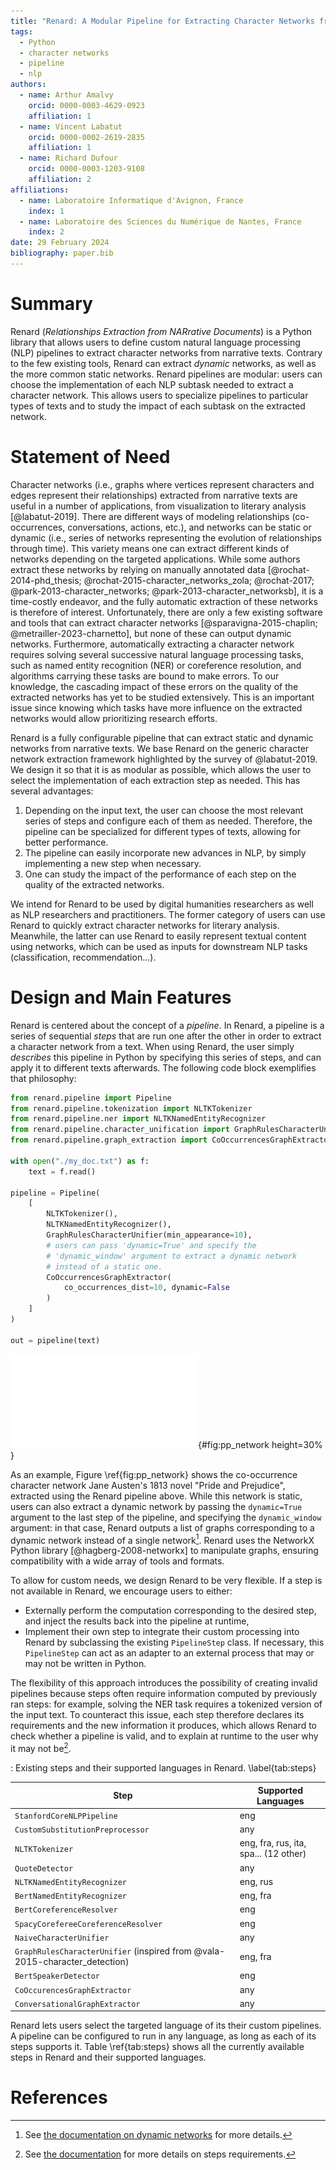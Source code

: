 ```yaml
---
title: "Renard: A Modular Pipeline for Extracting Character Networks from Narrative Texts"
tags:
  - Python
  - character networks
  - pipeline
  - nlp
authors:
  - name: Arthur Amalvy
    orcid: 0000-0003-4629-0923
    affiliation: 1
  - name: Vincent Labatut
    orcid: 0000-0002-2619-2835
    affiliation: 1
  - name: Richard Dufour
    orcid: 0000-0003-1203-9108
    affiliation: 2
affiliations:
  - name: Laboratoire Informatique d'Avignon, France
    index: 1
  - name: Laboratoire des Sciences du Numérique de Nantes, France
    index: 2
date: 29 February 2024
bibliography: paper.bib
---
```


# Summary

Renard (*Relationships Extraction from NARrative Documents*) is a Python library that allows users to define custom natural language processing (NLP) pipelines to extract character networks from narrative texts. Contrary to the few existing tools, Renard can extract *dynamic* networks, as well as the more common static networks. Renard pipelines are modular: users can choose the implementation of each NLP subtask needed to extract a character network. This allows users to specialize pipelines to particular types of texts and to study the impact of each subtask on the extracted network.

# Statement of Need

Character networks (i.e., graphs where vertices represent characters and edges represent their relationships) extracted from narrative texts are useful in a number of applications, from visualization to literary analysis [@labatut-2019]. There are different ways of modeling relationships (co-occurrences, conversations, actions, etc.), and networks can be static or dynamic (i.e., series of networks representing the evolution of relationships through time). This variety means one can extract different kinds of networks depending on the targeted applications. While some authors extract these networks by relying on manually annotated data [@rochat-2014-phd_thesis; @rochat-2015-character_networks_zola; @rochat-2017; @park-2013-character_networks; @park-2013-character_networksb], it is a time-costly endeavor, and the fully automatic extraction of these networks is therefore of interest. Unfortunately, there are only a few existing software and tools that can extract character networks [@sparavigna-2015-chaplin; @metrailler-2023-charnetto], but none of these can output dynamic networks. Furthermore, automatically extracting a character network requires solving several successive natural language processing tasks, such as named entity recognition (NER) or coreference resolution, and algorithms carrying these tasks are bound to make errors. To our knowledge, the cascading impact of these errors on the quality of the extracted networks has yet to be studied extensively. This is an important issue since knowing which tasks have more influence on the extracted networks would allow prioritizing research efforts.

Renard is a fully configurable pipeline that can extract static and dynamic networks from narrative texts. We base Renard on the generic character network extraction framework highlighted by the survey of @labatut-2019. We design it so that it is as modular as possible, which allows the user to select the implementation of each extraction step as needed. This has several advantages:

1. Depending on the input text, the user can choose the most relevant series of steps and configure each of them as needed. Therefore, the pipeline can be specialized for different types of texts, allowing for better performance.
2. The pipeline can easily incorporate new advances in NLP, by simply implementing a new step when necessary.
3. One can study the impact of the performance of each step on the quality of the extracted networks.

We intend for Renard to be used by digital humanities researchers as well as NLP researchers and practitioners. The former category of users can use Renard to quickly extract character networks for literary analysis. Meanwhile, the latter can use Renard to easily represent textual content using networks, which can be used as inputs for downstream NLP tasks (classification, recommendation...). 


# Design and Main Features

Renard is centered about the concept of a *pipeline*. In Renard, a pipeline is a series of sequential *steps* that are run one after the other in order to extract a character network from a text. When using Renard, the user simply *describes* this pipeline in Python by specifying this series of steps, and can apply it to different texts afterwards. The following code block exemplifies that philosophy:

```python
from renard.pipeline import Pipeline
from renard.pipeline.tokenization import NLTKTokenizer
from renard.pipeline.ner import NLTKNamedEntityRecognizer
from renard.pipeline.character_unification import GraphRulesCharacterUnifier
from renard.pipeline.graph_extraction import CoOccurrencesGraphExtractor

with open("./my_doc.txt") as f:
	text = f.read()

pipeline = Pipeline(
	[
		NLTKTokenizer(),
		NLTKNamedEntityRecognizer(),
		GraphRulesCharacterUnifier(min_appearance=10),
        # users can pass 'dynamic=True' and specify the
        # 'dynamic_window' argument to extract a dynamic network
        # instead of a static one.
		CoOccurrencesGraphExtractor(
            co_occurrences_dist=10, dynamic=False
        )
	]
)

out = pipeline(text)
```

![Co-occurrence character network of Jane Austen's "Pride and Prejudice", extracted automatically using Renard. Vertex size and color denote degree, while edge thickness and color denote the number of co-occurrences between two characters.](./pp.pdf){#fig:pp_network height=30% }

As an example, Figure \ref{fig:pp_network} shows the co-occurrence character network Jane Austen's 1813 novel "Pride and Prejudice", extracted using the Renard pipeline above. While this network is static, users can also extract a dynamic network by passing the `dynamic=True` argument to the last step of the pipeline, and specifying the `dynamic_window` argument: in that case, Renard outputs a list of graphs corresponding to a dynamic network instead of a single network[^1]. Renard uses the NetworkX Python library [@hagberg-2008-networkx] to manipulate graphs, ensuring compatibility with a wide array of tools and formats.

[^1]: See [the documentation on dynamic networks](https://compnet.github.io/Renard/pipeline.html#dynamic-graphs) for more details.

To allow for custom needs, we design Renard to be very flexible. If a step is not available in Renard, we encourage users to either:

- Externally perform the computation corresponding to the desired step, and inject the results back into the pipeline at runtime,
- Implement their own step to integrate their custom processing into Renard by subclassing the existing `PipelineStep` class. If necessary, this `PipelineStep` can act as an adapter to an external process that may or may not be written in Python.


The flexibility of this approach introduces the possibility of creating invalid pipelines because steps often require information computed by previously ran steps: for example, solving the NER task requires a tokenized version of the input text. To counteract this issue, each step therefore declares its requirements and the new information it produces, which allows Renard to check whether a pipeline is valid, and to explain at runtime to the user why it may not be[^2].

[^2]: See [the documentation](https://compnet.github.io/Renard/pipeline.html#the-pipeline) for more details on steps requirements.

: Existing steps and their supported languages in Renard. \label{tab:steps}

| Step                                                                        | Supported Languages                   |
|-----------------------------------------------------------------------------|---------------------------------------|
| `StanfordCoreNLPPipeline`                                                   | eng                                   |
| `CustomSubstitutionPreprocessor`                                            | any                                   |
| `NLTKTokenizer`                                                             | eng, fra, rus, ita, spa... (12 other) |
| `QuoteDetector`                                                             | any                                   |
| `NLTKNamedEntityRecognizer`                                                 | eng, rus                              |
| `BertNamedEntityRecognizer`                                                 | eng, fra                              |
| `BertCoreferenceResolver`                                                   | eng                                   |
| `SpacyCorefereeCoreferenceResolver`                                         | eng                                   |
| `NaiveCharacterUnifier`                                                     | any                                   |
| `GraphRulesCharacterUnifier` (inspired from @vala-2015-character_detection) | eng, fra                              |
| `BertSpeakerDetector`                                                       | eng                                   |
| `CoOccurencesGraphExtractor`                                                | any                                   |
| `ConversationalGraphExtractor`                                              | any                                   |


Renard lets users select the targeted language of its their custom pipelines. A pipeline can be configured to run in any language, as long as each of its steps supports it. Table \ref{tab:steps} shows all the currently available steps in Renard and their supported languages.



# References
